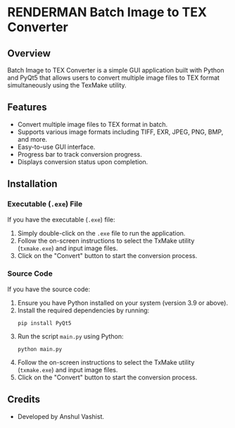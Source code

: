 # RENDERMAN Batch Image to TEX Converter

## Overview

Batch Image to TEX Converter is a simple GUI application built with Python and PyQt5 that allows users to convert multiple image files to TEX format simultaneously using the TexMake utility.

## Features

- Convert multiple image files to TEX format in batch.
- Supports various image formats including TIFF, EXR, JPEG, PNG, BMP, and more.
- Easy-to-use GUI interface.
- Progress bar to track conversion progress.
- Displays conversion status upon completion.

## Installation

### Executable (`.exe`) File

If you have the executable (`.exe`) file:
1. Simply double-click on the `.exe` file to run the application.
2. Follow the on-screen instructions to select the TxMake utility (`txmake.exe`) and input image files.
3. Click on the "Convert" button to start the conversion process.

### Source Code

If you have the source code:
1. Ensure you have Python installed on your system (version 3.9 or above).
2. Install the required dependencies by running:
   ```
   pip install PyQt5
   ```
3. Run the script `main.py` using Python:
   ```
   python main.py
   ```
4. Follow the on-screen instructions to select the TxMake utility (`txmake.exe`) and input image files.
5. Click on the "Convert" button to start the conversion process.

## Credits

- Developed by Anshul Vashist.
